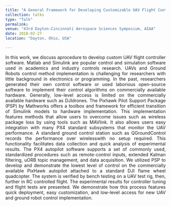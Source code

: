 ```yaml
---
title: "A General Framework for Developing Customizable UAV Flight Control Software using PixHawk Pilot Simulink Support Package and Ground Control Support"
collection: talks
type: "Talk"
permalink: 
venue: "43rd Dayton-Cincinnati Aerospace Sciences Symposium, AIAA"
date: 2018-02-27
location: "Dayton, Ohio, USA"

---
```


<div style="text-align: justify"> 
In this work, we discuss aprocedure to develop custom UAV flight controller software. Matlab and Simulink are popular control and simulation software used in academics and industry controls research. UAVs and Ground Robots control method implementation is challenging for researchers with little background in electronics or programming. In the past, researchers generated their own control software or used laborious open-source software to implement their control algorithms on commercially  available  hardware.  Generally,  low-level  access  is  limited  on  the  commercially available hardware such as DJIdrones. The Pixhawk Pilot Support Package (PSP) by Mathworks offers  a  toolbox  and  framework  for  efficient  transition  of  Simulink  models  to  hardware implementation. This implementation features methods that allow users to overcome issues such as wireless package loss by using tools such as MAVlink. It also allows users easy integration with many PX4 standard subsystems that monitor the UAV performance. A standard ground control station  such  as  QGroundControl  records  the  performance over  wirelesswith  no  setup  required. This functionality facilitates data collection and quick analysis of experimental results. The PX4 autopilot  software  supports  a  set  of  commonly  used,  standardized  procedures  such  as  remote-control  inputs,  extended  Kalman  filtering,  uORB  topic  management,  and  data  acquisition.  We utilized PSP to develop and demonstrate the lowest level of control on the commercially available PixHawk autopilot attached to a standard DJI flame wheel quadcopter. The system is verified by bench testing on a UAV test rig, then, further in RC controlled flight. The experimental results for controller tuning and flight tests are presented. We demonstrate how this process features quick deployment,  easy  customization,  and  low-level  access  for  new  UAV  and  ground  robot  control implementation.
</div> 

